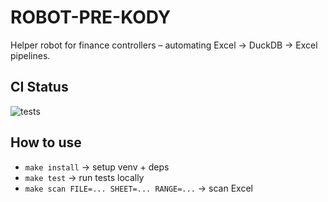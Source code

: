 # ROBOT-PRE-KODY

Helper robot for finance controllers – automating Excel → DuckDB → Excel pipelines.

## CI Status
![tests](https://github.com/mvajcik/ROBOT-PRE-KODY/actions/workflows/tests.yml/badge.svg)

## How to use
- `make install` → setup venv + deps
- `make test` → run tests locally
- `make scan FILE=... SHEET=... RANGE=...` → scan Excel